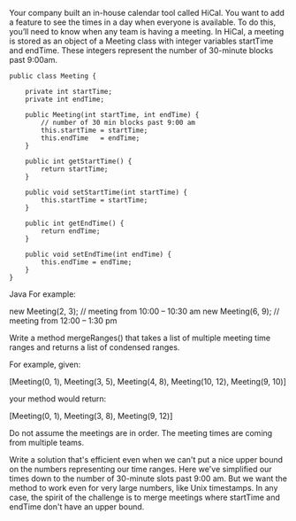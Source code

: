 Your company built an in-house calendar tool called HiCal. You want to add a feature to see the times in a day when everyone is available.
To do this, you’ll need to know when any team is having a meeting. In HiCal, a meeting is stored as an object of a Meeting class with integer variables startTime and endTime. These integers represent the number of 30-minute blocks past 9:00am.

  
```
public class Meeting {

    private int startTime;
    private int endTime;

    public Meeting(int startTime, int endTime) {
        // number of 30 min blocks past 9:00 am
        this.startTime = startTime;
        this.endTime   = endTime;
    }

    public int getStartTime() {
        return startTime;
    }

    public void setStartTime(int startTime) {
        this.startTime = startTime;
    }

    public int getEndTime() {
        return endTime;
    }

    public void setEndTime(int endTime) {
        this.endTime = endTime;
    }
}
```
Java
For example:

  new Meeting(2, 3);  // meeting from 10:00 – 10:30 am
new Meeting(6, 9);  // meeting from 12:00 – 1:30 pm

Write a method mergeRanges() that takes a list of multiple meeting time ranges and returns a list of condensed ranges.

For example, given:

  [Meeting(0, 1), Meeting(3, 5), Meeting(4, 8), Meeting(10, 12), Meeting(9, 10)]

your method would return:

  [Meeting(0, 1), Meeting(3, 8), Meeting(9, 12)]

Do not assume the meetings are in order. The meeting times are coming from multiple teams.

Write a solution that's efficient even when we can't put a nice upper bound on the numbers representing our time ranges. Here we've simplified our times down to the number of 30-minute slots past 9:00 am. But we want the method to work even for very large numbers, like Unix timestamps. In any case, the spirit of the challenge is to merge meetings where startTime and endTime don't have an upper bound.